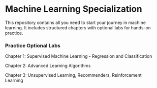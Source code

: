 # Machine Learning Specialization

This repository contains all you need to start your journey in machine learning. It includes structured chapters with optional labs for hands-on practice.

### Practice Optional Labs

Chapter 1: Supervised Machine Learning - Regression and Classification

Chapter 2: Advanced Learning Algorithms

Chapter 3: Unsupervised Learning, Recommenders, Reinforcement Learning

